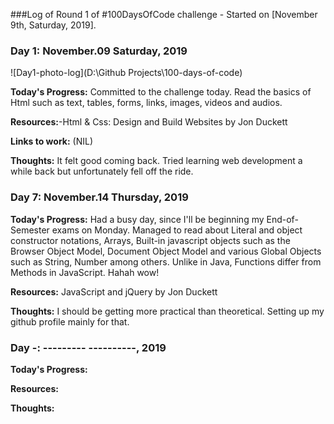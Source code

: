 ###Log of Round 1 of #100DaysOfCode challenge - Started on [November 9th, Saturday, 2019].

### Day 1: November.09 Saturday, 2019

![Day1-photo-log](D:\Github Projects\100-days-of-code)

**Today's Progress:** Committed to the challenge today. Read the basics of Html such as text, tables, forms, links, images, videos and audios.

**Resources:**-Html & Css: Design and Build Websites by Jon Duckett

**Links to work:** (NIL)

**Thoughts:** It felt good coming back. Tried learning web development a while back but unfortunately fell off the ride.

### Day 7: November.14 Thursday, 2019

**Today's Progress:** Had a busy day, since I'll be beginning my End-of-Semester exams on Monday. Managed to read about
Literal and object constructor notations, Arrays, Built-in javascript objects such as the Browser Object Model, Document Object Model and various Global Objects such as String, Number among others.
Unlike in Java, Functions differ from Methods in JavaScript. Hahah wow!

**Resources:** JavaScript and jQuery by Jon Duckett

**Thoughts:** I should be getting more practical than theoretical. Setting up my github profile mainly for that.


### Day -: --------- ----------, 2019

**Today's Progress:**

**Resources:**

**Thoughts:**

